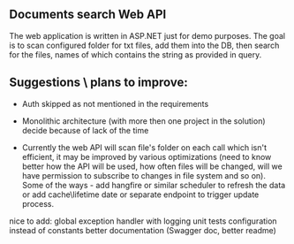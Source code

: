 ## Documents search Web API

The web application is written in ASP.NET just for demo purposes.
The goal is to scan configured folder for txt files, add them into the DB, then search for the files, names of which contains the string as provided in query.

## Suggestions \ plans to improve:
- Auth skipped as not mentioned in the requirements

- Monolithic architecture (with more then one project in the solution) decide because of lack of the time

- Currently the web API will scan file's folder on each call which isn't efficient, it may be improved by various optimizations (need to know better how the API will be used, how often files will be changed, will we have permission to subscribe to changes in file system and so on). Some of the ways - add hangfire or similar scheduler to refresh the data or add cache\lifetime date or separate endpoint to trigger update process.

nice to add:
global exception handler with logging
unit tests
configuration instead of constants
better documentation (Swagger doc, better readme)

